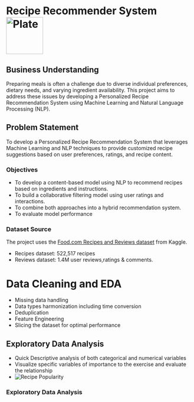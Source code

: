 # Recipe Recommender System  <img src="https://raw.githubusercontent.com/mmuirigo/Group-6-Capstone-Project/main/plate.png" alt="Plate" width="100"/> 
## Business Understanding
Preparing meals is often a challenge due to diverse individual preferences, dietary needs, and varying ingredient availability. This project aims to address these issues by developing a Personalized Recipe Recommendation System using Machine Learning and Natural Language Processing (NLP).
## Problem Statement
To develop a Personalized Recipe Recommendation System that leverages Machine Learning and NLP techniques to provide customized recipe suggestions based on user preferences, ratings, and recipe content.
### Objectives
- To develop a content-based model using NLP to recommend recipes based on ingredients and instructions.
- To build a collaborative filtering model using user ratings and interactions.
- To combine both approaches into a hybrid recommendation system.
- To evaluate model performance
### Dataset Source
  The project uses the [Food.com Recipes and Reviews dataset](https://www.kaggle.com/datasets/irkaal/foodcom-recipes-and-reviews) from Kaggle.
   -   Recipes dataset: 522,517 recipes
   -   Reviews dataset: 1.4M user reviews,ratings & comments.
# Data Cleaning and EDA
- Missing data handling
- Data types harmonization including time conversion
- Deduplication
- Feature Engineering
- Slicing the dataset for optimal performance
## Exploratory Data Analysis
- Quick Descriptive analysis of both categorical and numerical variables
- Visualize specific variables of importance to the exercise and evaluate the relationship
- ![Recipe Popularity](https://github.com/mmuirigo/Group-6-Capstone-Project/blob/main/Popularity.png)

### Exploratory Data Analysis
## 
